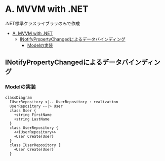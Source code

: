 # A. MVVM with .NET

.NET標準クラスライブラリのみで作成

- [A. MVVM with .NET](#a-mvvm-with-net)
  - [INotifyPropertyChangedによるデータバインディング](#inotifypropertychangedによるデータバインディング)
    - [Modelの実装](#modelの実装)

## INotifyPropertyChangedによるデータバインディング

### Modelの実装

```mermaid
classDiagram
  IUserRepository <|.. UserRepository : realization
  UserRepository --|> User
  class User {
    +string FirstName
    +string LastName
  }
  class UserRepository {
    <<IUserRepository>>
    +User Create(User)
  }
  class IUserRepository {
    +User Create(User)
  }
```
